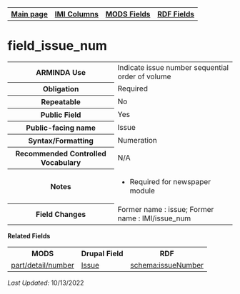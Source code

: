<!DOCTYPE html>
<html>

<body>
<table style="width:100%">
  <tr>
    <th><a href="index.md">Main page</a></th>
	<th><a href="IMI.md">IMI Columns</a></th>
    <th><a href="MODS.md">MODS Fields</a></th>
    <th><a href="RDF.md">RDF Fields</a></th>
  </tr>
</table>

<h1>field_issue_num</h1>
<table>
<tr>
	<th>ARMINDA Use</th>
	<td>Indicate issue number sequential order of volume</td>
</tr>
<tr>
	<th>Obligation</th>
	<td>Required</td>
</tr>
<tr>
	<th>Repeatable</th>
	<td>No</td>
</tr>
<tr>
	<th>Public Field</th>
	<td>Yes</td>
</tr>
<tr>
	<th>Public-facing name</th>
	<td>Issue</td>
</tr>
<tr>
	<th>Syntax/Formatting</th>
	<td>Numeration</td>
</tr>
<tr>
	<th>Recommended Controlled Vocabulary</th>
	<td>N/A</td>
</tr>
<tr>
	<th>Notes</th>
	<td>
		<ul>
			<li>Required for newspaper module</li>
		</ul>
	</td>
</tr>
<tr>
	<th>Field Changes</th>
	<td>Former name : issue; Former name : IMI/issue_num</td>
</tr>
</table>
<dt><b>Related Fields</b></dt>
<table>
	<tr>
		<th>MODS</th>
		<th>Drupal Field</th>
		<th>RDF</th>
	</tr>
	<tr>
		<td><a href="mods.part.detail.number.md">part/detail/number</a></td> 
		<td><a href="DrupalFields.md#issue">Issue</a></td>
		<td><a href="rdf.schema.issueNumber.md">schema:issueNumber</a></td>
	</tr>
</table>
<p><i>Last Updated: </i>10/13/2022</p>
</body>
</html>
